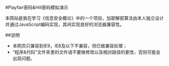 #Playfair密码&Hill密码模拟演示

本网站是我在学习《信息安全概论》中的一个项目，加密解密算法由本人独立设计并通过JavaScript编码实现，其间实现良好的浏览器兼容性。

##说明

* 本网页只兼容到IE9，IE8及以下不兼容，但已做兼容处理；
* “程序&代码”文件夹里的文件请不要做修改以及相对路径的更改，否则可能会出现问题。